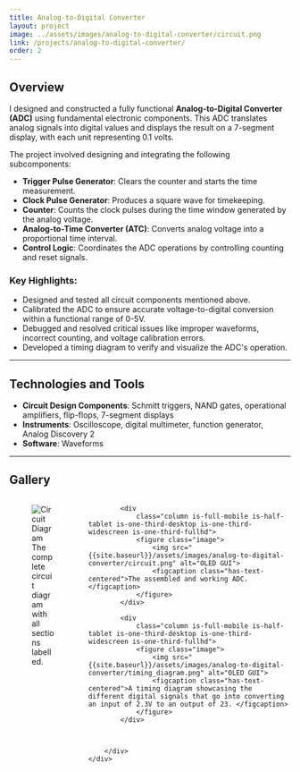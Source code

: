 ```yaml
---
title: Analog-to-Digital Converter
layout: project
image: ../assets/images/analog-to-digital-converter/circuit.png
link: /projects/analog-to-digital-converter/
order: 2
---
```


## Overview

I designed and constructed a fully functional **Analog-to-Digital Converter (ADC)** using fundamental electronic components. This ADC translates analog signals into digital values and displays the result on a 7-segment display, with each unit representing 0.1 volts.

The project involved designing and integrating the following subcomponents:
- **Trigger Pulse Generator**: Clears the counter and starts the time measurement.
- **Clock Pulse Generator**: Produces a square wave for timekeeping.
- **Counter**: Counts the clock pulses during the time window generated by the analog voltage.
- **Analog-to-Time Converter (ATC)**: Converts analog voltage into a proportional time interval.
- **Control Logic**: Coordinates the ADC operations by controlling counting and reset signals.

### Key Highlights:
- Designed and tested all circuit components mentioned above.
- Calibrated the ADC to ensure accurate voltage-to-digital conversion within a functional range of 0-5V.
- Debugged and resolved critical issues like improper waveforms, incorrect counting, and voltage calibration errors.
- Developed a timing diagram to verify and visualize the ADC's operation.

---

## Technologies and Tools

- **Circuit Design Components**: Schmitt triggers, NAND gates, operational amplifiers, flip-flops, 7-segment displays
- **Instruments**: Oscilloscope, digital multimeter, function generator, Analog Discovery 2
- **Software**: Waveforms

---

## Gallery

<section class="section">
    <div class="container">
        <div class="columns is-multiline is-custom-gapless">
            <div
                class="column is-full-mobile is-half-tablet is-one-third-desktop is-one-third-widescreen is-one-third-fullhd">
                <figure class="image">
                    <img src="{{site.baseurl}}/assets/images/analog-to-digital-converter/diagram.png"
                        alt="Circuit Diagram">
                    <figcaption class="has-text-centered">The complete circuit diagram with all sections labelled.</figcaption>
                </figure>
            </div>

            <div 
                class="column is-full-mobile is-half-tablet is-one-third-desktop is-one-third-widescreen is-one-third-fullhd">
                <figure class="image">
                    <img src="{{site.baseurl}}/assets/images/analog-to-digital-converter/circuit.png" alt="OLED GUI">
                    <figcaption class="has-text-centered">The assembled and working ADC.</figcaption>
                </figure>
            </div>

            <div 
                class="column is-full-mobile is-half-tablet is-one-third-desktop is-one-third-widescreen is-one-third-fullhd">
                <figure class="image">
                    <img src="{{site.baseurl}}/assets/images/analog-to-digital-converter/timing_diagram.png" alt="OLED GUI">
                    <figcaption class="has-text-centered">A timing diagram showcasing the different digital signals that go into converting an input of 2.3V to an output of 23. </figcaption>
                </figure>
            </div>
  
        
       
        </div>
    </div>
</section>